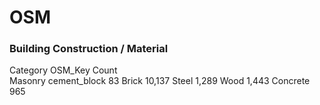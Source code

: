 # OSM

### Building Construction / Material

Category             OSM_Key                   Count  
Masonry            cement_block                83
Brick 10,137
Steel 1,289
Wood 1,443
Concrete 965

